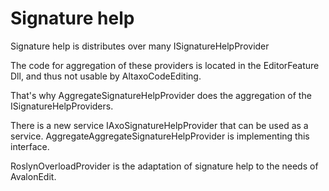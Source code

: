 ﻿# Signature help

Signature help is distributes over many ISignatureHelpProvider

The code for aggregation of these providers is located in the EditorFeature Dll,
 and thus not usable by AltaxoCodeEditing.

That's why AggregateSignatureHelpProvider does the aggregation of the ISignatureHelpProviders.

There is a new service IAxoSignatureHelpProvider that can be used as a service. 
AggregateAggregateSignatureHelpProvider is implementing this interface.

RoslynOverloadProvider is the adaptation of signature help to the needs of AvalonEdit.
